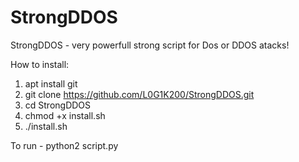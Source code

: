 # StrongDDOS
StrongDDOS - very powerfull strong script for Dos or DDOS atacks!

How to install:
 1) apt install git
 2) git clone https://github.com/L0G1K200/StrongDDOS.git
 3) cd StrongDDOS
 4) chmod +x install.sh
 5) ./install.sh

To run - python2 script.py


